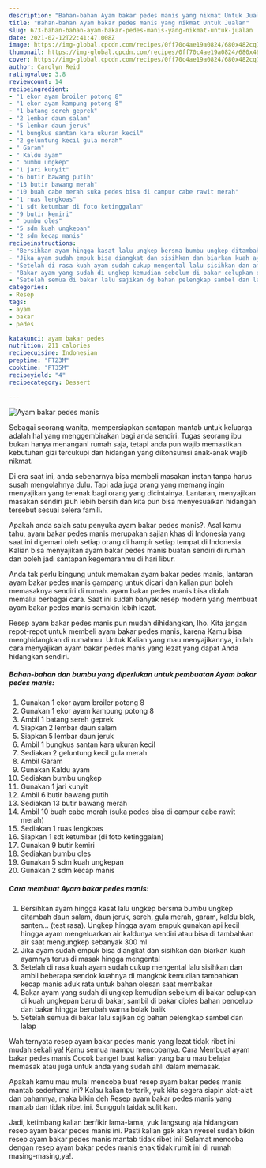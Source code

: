 ```yaml
---
description: "Bahan-bahan Ayam bakar pedes manis yang nikmat Untuk Jualan"
title: "Bahan-bahan Ayam bakar pedes manis yang nikmat Untuk Jualan"
slug: 673-bahan-bahan-ayam-bakar-pedes-manis-yang-nikmat-untuk-jualan
date: 2021-02-12T22:41:47.008Z
image: https://img-global.cpcdn.com/recipes/0ff70c4ae19a0824/680x482cq70/ayam-bakar-pedes-manis-foto-resep-utama.jpg
thumbnail: https://img-global.cpcdn.com/recipes/0ff70c4ae19a0824/680x482cq70/ayam-bakar-pedes-manis-foto-resep-utama.jpg
cover: https://img-global.cpcdn.com/recipes/0ff70c4ae19a0824/680x482cq70/ayam-bakar-pedes-manis-foto-resep-utama.jpg
author: Carolyn Reid
ratingvalue: 3.8
reviewcount: 14
recipeingredient:
- "1 ekor ayam broiler potong 8"
- "1 ekor ayam kampung potong 8"
- "1 batang sereh geprek"
- "2 lembar daun salam"
- "5 lembar daun jeruk"
- "1 bungkus santan kara ukuran kecil"
- "2 geluntung kecil gula merah"
- " Garam"
- " Kaldu ayam"
- " bumbu ungkep"
- "1 jari kunyit"
- "6 butir bawang putih"
- "13 butir bawang merah"
- "10 buah cabe merah suka pedes bisa di campur cabe rawit merah"
- "1 ruas lengkoas"
- "1 sdt ketumbar di foto ketinggalan"
- "9 butir kemiri"
- " bumbu oles"
- "5 sdm kuah ungkepan"
- "2 sdm kecap manis"
recipeinstructions:
- "Bersihkan ayam hingga kasat lalu ungkep bersma bumbu ungkep ditambah daun salam, daun jeruk, sereh, gula merah, garam, kaldu blok, santen... (test rasa). Ungkep hingga ayam empuk gunakan api kecil hingga ayam mengeluarkan air kaldunya sendiri atau bisa di tambahkan air saat mengungkep sebanyak 300 ml"
- "Jika ayam sudah empuk bisa diangkat dan sisihkan dan biarkan kuah ayamnya terus di masak hingga mengental"
- "Setelah di rasa kuah ayam sudah cukup mengental lalu sisihkan dan ambil beberapa sendok kuahnya di mangkok kemudian tambahkan kecap manis aduk rata untuk bahan olesan saat membakar"
- "Bakar ayam yang sudah di ungkep kemudian sebelum di bakar celupkan di kuah ungkepan baru di bakar, sambil di bakar dioles bahan pencelup dan bakar hingga berubah warna bolak balik"
- "Setelah semua di bakar lalu sajikan dg bahan pelengkap sambel dan lalap"
categories:
- Resep
tags:
- ayam
- bakar
- pedes

katakunci: ayam bakar pedes 
nutrition: 211 calories
recipecuisine: Indonesian
preptime: "PT23M"
cooktime: "PT35M"
recipeyield: "4"
recipecategory: Dessert

---
```



![Ayam bakar pedes manis](https://img-global.cpcdn.com/recipes/0ff70c4ae19a0824/680x482cq70/ayam-bakar-pedes-manis-foto-resep-utama.jpg)

Sebagai seorang wanita, mempersiapkan santapan mantab untuk keluarga adalah hal yang menggembirakan bagi anda sendiri. Tugas seorang ibu bukan hanya menangani rumah saja, tetapi anda pun wajib memastikan kebutuhan gizi tercukupi dan hidangan yang dikonsumsi anak-anak wajib nikmat.

Di era  saat ini, anda sebenarnya bisa membeli masakan instan tanpa harus susah mengolahnya dulu. Tapi ada juga orang yang memang ingin menyajikan yang terenak bagi orang yang dicintainya. Lantaran, menyajikan masakan sendiri jauh lebih bersih dan kita pun bisa menyesuaikan hidangan tersebut sesuai selera famili. 



Apakah anda salah satu penyuka ayam bakar pedes manis?. Asal kamu tahu, ayam bakar pedes manis merupakan sajian khas di Indonesia yang saat ini digemari oleh setiap orang di hampir setiap tempat di Indonesia. Kalian bisa menyajikan ayam bakar pedes manis buatan sendiri di rumah dan boleh jadi santapan kegemaranmu di hari libur.

Anda tak perlu bingung untuk memakan ayam bakar pedes manis, lantaran ayam bakar pedes manis gampang untuk dicari dan kalian pun boleh memasaknya sendiri di rumah. ayam bakar pedes manis bisa diolah memalui berbagai cara. Saat ini sudah banyak resep modern yang membuat ayam bakar pedes manis semakin lebih lezat.

Resep ayam bakar pedes manis pun mudah dihidangkan, lho. Kita jangan repot-repot untuk membeli ayam bakar pedes manis, karena Kamu bisa menghidangkan di rumahmu. Untuk Kalian yang mau menyajikannya, inilah cara menyajikan ayam bakar pedes manis yang lezat yang dapat Anda hidangkan sendiri.

<!--inarticleads1-->

##### Bahan-bahan dan bumbu yang diperlukan untuk pembuatan Ayam bakar pedes manis:

1. Gunakan 1 ekor ayam broiler potong 8
1. Gunakan 1 ekor ayam kampung potong 8
1. Ambil 1 batang sereh geprek
1. Siapkan 2 lembar daun salam
1. Siapkan 5 lembar daun jeruk
1. Ambil 1 bungkus santan kara ukuran kecil
1. Sediakan 2 geluntung kecil gula merah
1. Ambil  Garam
1. Gunakan  Kaldu ayam
1. Sediakan  bumbu ungkep
1. Gunakan 1 jari kunyit
1. Ambil 6 butir bawang putih
1. Sediakan 13 butir bawang merah
1. Ambil 10 buah cabe merah (suka pedes bisa di campur cabe rawit merah)
1. Sediakan 1 ruas lengkoas
1. Siapkan 1 sdt ketumbar (di foto ketinggalan)
1. Gunakan 9 butir kemiri
1. Sediakan  bumbu oles
1. Gunakan 5 sdm kuah ungkepan
1. Gunakan 2 sdm kecap manis




<!--inarticleads2-->

##### Cara membuat Ayam bakar pedes manis:

1. Bersihkan ayam hingga kasat lalu ungkep bersma bumbu ungkep ditambah daun salam, daun jeruk, sereh, gula merah, garam, kaldu blok, santen... (test rasa). Ungkep hingga ayam empuk gunakan api kecil hingga ayam mengeluarkan air kaldunya sendiri atau bisa di tambahkan air saat mengungkep sebanyak 300 ml
1. Jika ayam sudah empuk bisa diangkat dan sisihkan dan biarkan kuah ayamnya terus di masak hingga mengental
1. Setelah di rasa kuah ayam sudah cukup mengental lalu sisihkan dan ambil beberapa sendok kuahnya di mangkok kemudian tambahkan kecap manis aduk rata untuk bahan olesan saat membakar
1. Bakar ayam yang sudah di ungkep kemudian sebelum di bakar celupkan di kuah ungkepan baru di bakar, sambil di bakar dioles bahan pencelup dan bakar hingga berubah warna bolak balik
1. Setelah semua di bakar lalu sajikan dg bahan pelengkap sambel dan lalap




Wah ternyata resep ayam bakar pedes manis yang lezat tidak ribet ini mudah sekali ya! Kamu semua mampu mencobanya. Cara Membuat ayam bakar pedes manis Cocok banget buat kalian yang baru mau belajar memasak atau juga untuk anda yang sudah ahli dalam memasak.

Apakah kamu mau mulai mencoba buat resep ayam bakar pedes manis mantab sederhana ini? Kalau kalian tertarik, yuk kita segera siapin alat-alat dan bahannya, maka bikin deh Resep ayam bakar pedes manis yang mantab dan tidak ribet ini. Sungguh taidak sulit kan. 

Jadi, ketimbang kalian berfikir lama-lama, yuk langsung aja hidangkan resep ayam bakar pedes manis ini. Pasti kalian gak akan nyesel sudah bikin resep ayam bakar pedes manis mantab tidak ribet ini! Selamat mencoba dengan resep ayam bakar pedes manis enak tidak rumit ini di rumah masing-masing,ya!.

